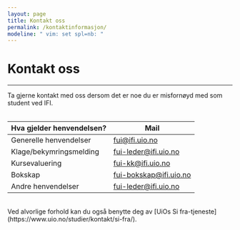 ```yaml
---
layout: page
title: Kontakt oss
permalink: /kontaktinformasjon/
modeline: " vim: set spl=nb: "
---
```


# Kontakt oss

---

Ta gjerne kontakt med oss dersom det er noe du er misfornøyd med som student ved IFI. 
<br><br>
<table class="table">
  <thead>
    <tr>
      <th scope="col">Hva gjelder henvendelsen?</th>
      <th scope="col">Mail</th>
    </tr>
  </thead>
  <tbody>
    <tr>
      <td>Generelle henvendelser</td>
      <td><a href="mailto:fui@ifi.uio.no">fui@ifi.uio.no</a></td>
    </tr>
    <tr>
      <td>Klage/bekymringsmelding</td>
      <td><a href="mailto:fui-leder@ifi.uio.no">fui-leder@ifi.uio.no</a></td>
    </tr>
    <tr>
      <td>Kursevaluering</td>
      <td><a href="mailto:fui-kk@ifi.uio.no">fui-kk@ifi.uio.no</a></td>
    </tr>
    <tr>
      <td>Bokskap</td>
      <td><a href="mailto:fui-bokskap@ifi.uio.no">fui-bokskap@ifi.uio.no</a></td>
    </tr>
    <tr>
      <td>Andre henvendelser</td>
      <td><a href="mailto:fui-leder@ifi.uio.no">fui-leder@ifi.uio.no</a></td>
    </tr>
  </tbody>
</table>
<br>
Ved alvorlige forhold kan du også benytte deg av [UiOs Si fra-tjeneste](https://www.uio.no/studier/kontakt/si-fra/).